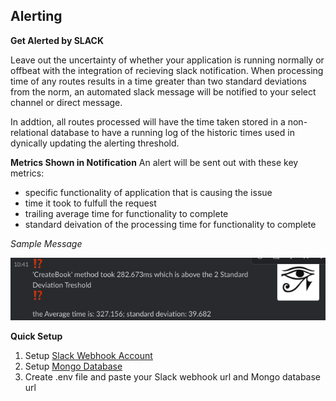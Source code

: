 

## Alerting
**Get Alerted by SLACK** 
<!-- Slack Notifications -->
Leave out the uncertainty of whether your application is running normally or offbeat with the integration of recieving slack notification. When processing time of any routes results in a time greater than two standard deviations from the norm, an automated slack message will be notified to your select channel or direct message. 

In addtion, all routes processed will have the time taken stored in a non-relational database to have a running log of the historic times used in dynically updating the alerting threshold.

**Metrics Shown in Notification**
An alert will be sent out with these key metrics:
  * specific functionality of application that is causing the issue
  * time it took to fulfull the request
  * trailing average time for functionality to complete
  * standard deivation of the processing time for functionality to complete

*Sample Message*
<p align="Left">
  <img src="./slack.png" height=100/>
</p>


**Quick Setup**
1) Setup [Slack Webhook Account](https://api.slack.com/messaging/webhooks)
2) Setup [Mongo Database](https://docs.mongodb.com/manual/tutorial/getting-started)
3) Create .env file and paste your Slack webhook url and Mongo database url



